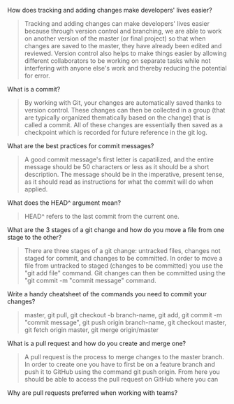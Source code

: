 How does tracking and adding changes make developers' lives easier?
> Tracking and adding changes can make developers' lives easier because through version control and branching, we are able to work on another version of the master (or final project) so that when changes are saved to the master, they have already been edited and reviewed. Version control also helps to make things easier by allowing different collaborators to be working on separate tasks while not interfering with anyone else's work and thereby reducing the potential for error.

What is a commit?
> By working with Git, your changes are automatically saved thanks to version control. These changes can then be collected in a group (that are typically organized thematically based on the change) that is called a commit. All of these changes are essentially then saved as a checkpoint which is recorded for future reference in the git log.

What are the best practices for commit messages?
> A good commit message's first letter is capatilized, and the entire message should be 50 characters or less as it should be a short description. The message should be in the imperative, present tense, as it should read as instructions for what the commit will do when applied.

What does the HEAD^ argument mean?
> HEAD^ refers to the last commit from the current one.

What are the 3 stages of a git change and how do you move a file from one stage to the other?
> There are three stages of a git change: untracked files, changes not staged for commit, and changes to be committed. In order to move a file from untracked to staged (changes to be committed) you use the "git add file" command. Git changes can then be committed using the "git commit -m "commit message" command.

Write a handy cheatsheet of the commands you need to commit your changes?
> master, git pull, git checkout -b branch-name, git add, git commit -m "commit message", git push origin branch-name, git checkout master, git fetch origin master, git merge origin/master

What is a pull request and how do you create and merge one?
> A pull request is the process to merge changes to the master branch. In order to create one you have to first be on a feature branch and push it to GitHub using the command git push origin. From here you should be able to access the pull request on GitHub where you can 

Why are pull requests preferred when working with teams?